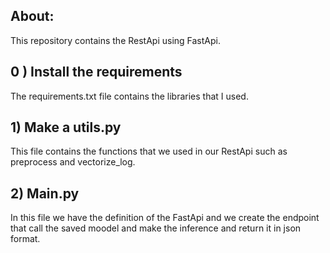 ## About:
This repository contains the RestApi using FastApi.
## 0 ) Install the requirements 
The requirements.txt file contains the libraries that I used.
##
## 1) Make a utils.py 
This file contains the functions that we used in our RestApi such as preprocess and vectorize_log.
##
## 2) Main.py
In this file we have the definition of the FastApi and we create the endpoint that call the saved moodel and make the inference and return it in json format.
 